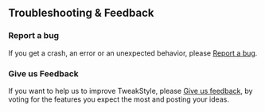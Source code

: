 ## Troubleshooting & Feedback

### Report a bug
If you get a crash, an error or an unexpected behavior, please [Report a bug](https://feedback.userreport.com/4c0a2f4d-0129-4a8c-88f3-cbbf6052f814/#submit/bug).

### Give us Feedback
If you want to help us to improve TweakStyle, please [Give us feedback](https://feedback.userreport.com/4c0a2f4d-0129-4a8c-88f3-cbbf6052f814/), by voting for the features you expect the most and posting your ideas.
